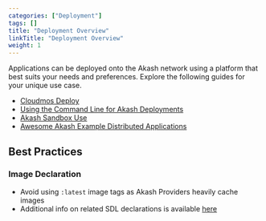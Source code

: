 ```yaml
---
categories: ["Deployment"]
tags: []
title: "Deployment Overview"
linkTitle: "Deployment Overview"
weight: 1
---
```


Applications can be deployed onto the Akash network using a platform that best suits your needs and preferences. Explore the following guides for your unique use case.

- [Cloudmos Deploy](/docs/deployments/cloudmos-deploy/)
- [Using the Command Line for Akash Deployments ](/docs/deployments/akash-cli/installation/)
- [Akash Sandbox Use](/docs/deployments/sandbox/introduction/)
- [Awesome Akash Example Distributed Applications](/docs/deployments/apps-on-akash/)

## Best Practices

### Image Declaration

- Avoid using `:latest` image tags as Akash Providers heavily cache images
- Additional info on related SDL declarations is available [here](/docs/getting-started/stack-definition-language/)
